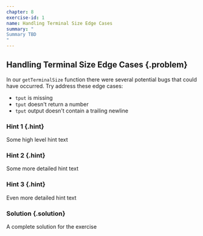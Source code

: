 ```yaml
---
chapter: 8
exercise-id: 1
name: Handling Terminal Size Edge Cases
summary: "
Summary TBD
"
---
```


## Handling Terminal Size Edge Cases {.problem}

In our `getTerminalSize` function there were several potential bugs that could
have occurred.  Try address these edge cases:

 - `tput` is missing
 - `tput` doesn't return a number
 - `tput` output doesn't contain a trailing newline

### Hint 1 {.hint}

Some high level hint text

### Hint 2 {.hint}

Some more detailed hint text

### Hint 3 {.hint}

Even more detailed hint text

### Solution {.solution}

A complete solution for the exercise
